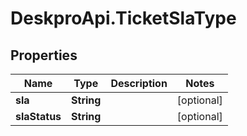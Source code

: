# DeskproApi.TicketSlaType

## Properties
Name | Type | Description | Notes
------------ | ------------- | ------------- | -------------
**sla** | **String** |  | [optional] 
**slaStatus** | **String** |  | [optional] 


